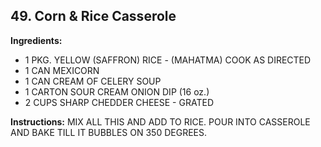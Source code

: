 ## 49. Corn & Rice Casserole

**Ingredients:**
- 1 PKG. YELLOW (SAFFRON) RICE - (MAHATMA) COOK AS DIRECTED
- 1 CAN MEXICORN
- 1 CAN CREAM OF CELERY SOUP
- 1 CARTON SOUR CREAM ONION DIP (16 oz.)
- 2 CUPS SHARP CHEDDER CHEESE - GRATED

**Instructions:**
MIX ALL THIS AND ADD TO RICE. POUR INTO CASSEROLE AND BAKE TILL IT BUBBLES ON 350 DEGREES.